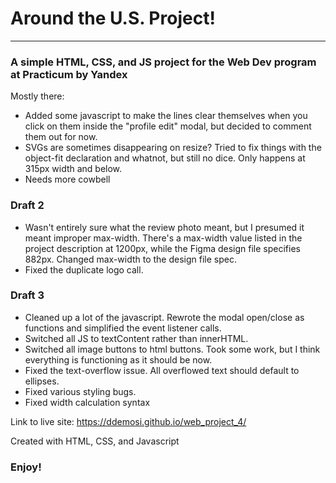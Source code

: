 # Around the U.S. Project!
--------------------------------
### A simple HTML, CSS, and JS project for the Web Dev program at Practicum by Yandex

Mostly there:
* Added some javascript to make the lines clear themselves when you click on them inside the "profile edit" modal, but decided to comment them out for now.
* SVGs are sometimes disappearing on resize? Tried to fix things with the object-fit declaration and whatnot, but still no dice. Only happens at 315px width and below.
* Needs more cowbell

### Draft 2
* Wasn't entirely sure what the review photo meant, but I presumed it meant improper max-width. There's a max-width value listed in the project description at 1200px, while the Figma design file specifies 882px. Changed max-width to the design file spec.
* Fixed the duplicate logo call.

### Draft 3
* Cleaned up a lot of the javascript. Rewrote the modal open/close as functions and simplified the event listener calls.
* Switched all JS to textContent rather than innerHTML.
* Switched all image buttons to html buttons. Took some work, but I think everything is functioning as it should be now.
* Fixed the text-overflow issue. All overflowed text should default to ellipses.
* Fixed various styling bugs.
* Fixed width calculation syntax


Link to live site:
https://ddemosi.github.io/web_project_4/

Created with HTML, CSS, and Javascript

### Enjoy!
